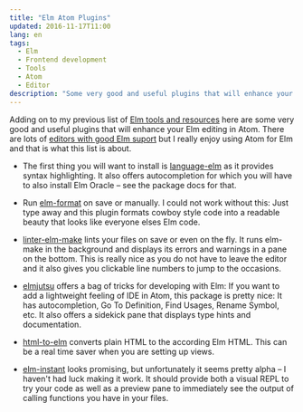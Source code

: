```yaml
---
title: "Elm Atom Plugins"
updated: 2016-11-17T11:00
lang: en
tags:
  - Elm
  - Frontend development
  - Tools
  - Atom
  - Editor
description: "Some very good and useful plugins that will enhance your Elm editing in Atom."
---
```


Adding on to my previous list of [Elm tools and resources](/elm-tools-resources.html) here are some very good and useful plugins that will enhance your Elm editing in Atom. There are lots of [editors with good Elm suport](https://github.com/isRuslan/awesome-elm#editor-plugins) but I really enjoy using Atom for Elm and that is what this list is about.

<!-- more -->

- The first thing you will want to install is [language-elm](https://atom.io/packages/language-elm) as it provides syntax highlighting. It also offers autocompletion for which you will have to also install Elm Oracle – see the package docs for that.

- Run [elm-format](https://atom.io/packages/elm-format) on save or manually. I could not work without this: Just type away and this plugin formats cowboy style code into a readable beauty that looks like everyone elses Elm code.

- [linter-elm-make](https://atom.io/packages/linter-elm-make) lints your files on save or even on the fly. It runs elm-make in the background and displays its errors and warnings in a pane on the bottom. This is really nice as you do not have to leave the editor and it also gives you clickable line numbers to jump to the occasions.

- [elmjutsu](https://atom.io/packages/elmjutsu) offers a bag of tricks for developing with Elm: If you want to add a lightweight feeling of IDE in Atom, this package is pretty nice: It has autocompletion, Go To Definition, Find Usages, Rename Symbol, etc. It also offers a sidekick pane that displays type hints and documentation.

- [html-to-elm](https://atom.io/packages/html-to-elm) converts plain HTML to the according Elm HTML. This can be a real time saver when you are setting up views.

- [elm-instant](https://atom.io/packages/elm-instant) looks promising, but unfortunately it seems pretty alpha – I haven't had luck making it work. It should provide both a visual REPL to try your code as well as a preview pane to immediately see the output of calling functions you have in your files.
